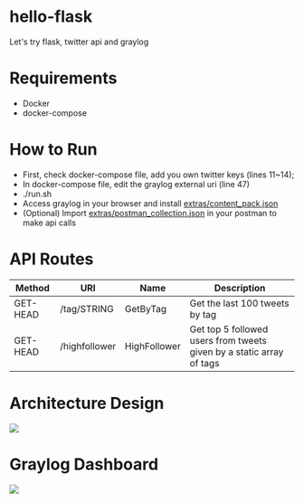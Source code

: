 # hello-flask
Let's try flask, twitter api and graylog

# Requirements
- Docker
- docker-compose

# How to Run
- First, check docker-compose file, add you own twitter keys (lines 11~14);
- In docker-compose file, edit the graylog external uri (line 47) 
- ./run.sh
- Access graylog in your browser and install [extras/content_pack.json](https://github.com/leoddias/hello-flask/blob/master/extras/content-pack.json)
- (Optional) Import [extras/postman_collection.json](https://github.com/leoddias/hello-flask/blob/master/extras/postman_collection.json) in your postman to make api calls

# API Routes

| Method   | URI                 | Name         | Description                                                          |
|----------|---------------------|--------------|----------------------------------------------------------------------|
| GET-HEAD | /tag/STRING         | GetByTag     | Get the last 100 tweets by tag                                       |
| GET-HEAD | /highfollower       | HighFollower | Get top 5 followed users from tweets given by a static array of tags |

# Architecture Design

![](https://raw.githubusercontent.com/leoddias/hello-flask/master/images/design.png)

# Graylog Dashboard

![](https://raw.githubusercontent.com/leoddias/hello-flask/master/images/dashboard.png)